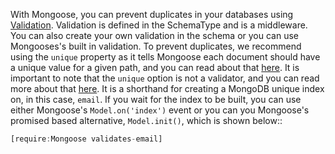 With Mongoose, you can prevent duplicates in your databases using [Validation](https://mongoosejs.com/docs/validation.html). Validation is defined in the SchemaType and is a middleware. You can also create your own validation in the schema or you can use Mongooses's built in validation. To prevent duplicates, we recommend using the `unique` property as it tells Mongoose each document should have a unique value for a given path, and you can read about that [here](https://masteringjs.io/tutorials/mongoose/unique). It is important to note that the `unique` option is not a validator, and you can read more about that [here](https://mongoosejs.com/docs/validation.html#the-unique-option-is-not-a-validator). It is a shorthand for creating a MongoDB unique index on, in this case, `email`. If you wait for the index to be built, you can use either Mongoose's `Model.on('index')` event or you can you Mongoose's promised based alternative, `Model.init()`, which is shown below::

```javascript
[require:Mongoose validates-email]
```
